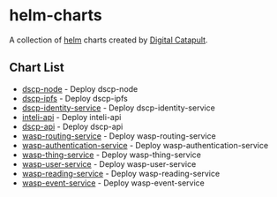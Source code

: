 # helm-charts

A collection of [helm](https://helm.sh) charts created by [Digital Catapult](https://github.com/digicatapult).

## Chart List

* [dscp-node](charts/dscp-node/README.md) - Deploy dscp-node
* [dscp-ipfs](charts/dscp-ipfs/Chart.yaml) - Deploy dscp-ipfs
* [dscp-identity-service](charts/dscp-identity-service/Chart.yaml) - Deploy dscp-identity-service
* [inteli-api](charts/inteli-api/Chart.yaml) - Deploy inteli-api
* [dscp-api](charts/dscp-api/Chart.yaml) - Deploy dscp-api
* [wasp-routing-service](charts/wasp-routing-service/Chart.yaml) - Deploy wasp-routing-service
* [wasp-authentication-service](charts/wasp-authentication-service/Chart.yaml) - Deploy wasp-authentication-service
* [wasp-thing-service](charts/wasp-thing-service/Chart.yaml) - Deploy wasp-thing-service
* [wasp-user-service](charts/wasp-user-service/Chart.yaml) - Deploy wasp-user-service
* [wasp-reading-service](charts/wasp-reading-service/Chart.yaml) - Deploy wasp-reading-service
* [wasp-event-service](charts/wasp-event-service/Chart.yaml) - Deploy wasp-event-service

